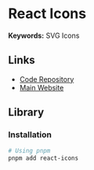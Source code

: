 # React Icons

**Keywords:** SVG Icons

## Links

- [Code Repository](https://github.com/react-icons/react-icons)
- [Main Website](https://react-icons.github.io/react-icons)

## Library

### Installation

```sh
# Using pnpm
pnpm add react-icons
```

<!--
const menu = [
  {
    label: "Dashboard",
    icon: <Icons.Dashboard className="h-6 w-6" />,
    path: "/",
  },
]
-->
